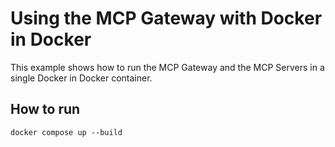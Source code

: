 # Using the MCP Gateway with Docker in Docker

This example shows how to run the MCP Gateway and the MCP Servers in a single Docker in Docker container.

## How to run

```console
docker compose up --build
```
